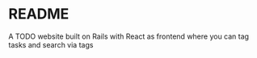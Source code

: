 # README

A TODO website built on Rails with React as frontend where you can tag tasks and search via tags

